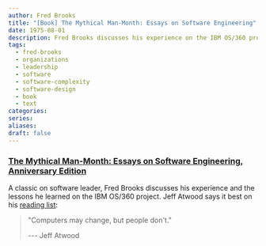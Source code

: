 ```yaml
---
author: Fred Brooks
title: "[Book] The Mythical Man-Month: Essays on Software Engineering"
date: 1975-08-01
description: Fred Brooks discusses his experience on the IBM OS/360 project.
tags:
  - fred-brooks
  - organizations
  - leadership
  - software
  - software-complexity
  - software-design
  - book
  - text
categories: 
series: 
aliases: 
draft: false
---
```

### [The Mythical Man-Month: Essays on Software Engineering, Anniversary Edition](https://www.thriftbooks.com/w/the-mythical-man-month-essays-on-software-engineering-20th--anniversary-edition_frederick-p-brooks-jr/245869/)
A classic on software leader, Fred Brooks discusses his experience and the lessons he learned on the IBM OS/360 project. Jeff Atwood says it best on his [reading list]():

> "Computers may change, but people don't."
>
> --- Jeff Atwood

